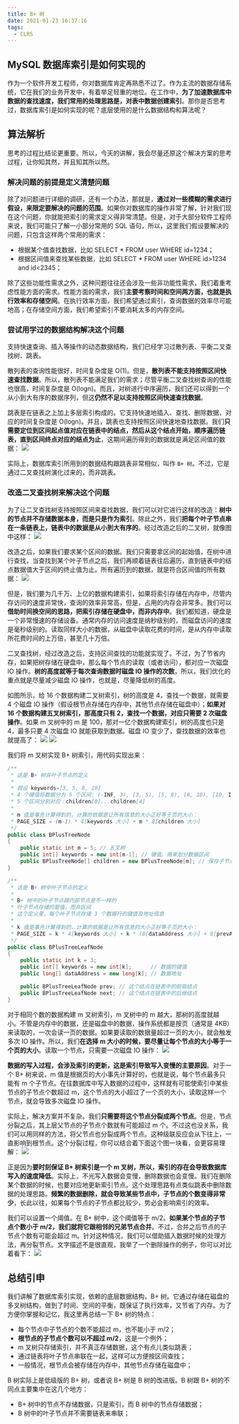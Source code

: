 ```yaml
---
title: B+ 树
date: 2021-01-23 16:37:16
tags:
  - CLRS
---
```

## MySQL 数据库索引是如何实现的
作为一个软件开发工程师，你对数据库肯定再熟悉不过了。作为主流的数据存储系统，它在我们的业务开发中，有着举足轻重的地位。在工作中，**为了加速数据库中数据的查找速度，我们常用的处理思路是，对表中数据创建索引**。那你是否思考过，数据库索引是如何实现的呢？底层使用的是什么数据结构和算法呢？

## 算法解析
思考的过程比结论更重要。所以，今天的讲解，我会尽量还原这个解决方案的思考过程，让你知其然，并且知其所以然。

### 解决问题的前提是定义清楚问题
除了对问题进行详细的调研，还有一个办法，那就是，**通过对一些模糊的需求进行假设，来限定要解决的问题的范围**。如果你对数据库的操作非常了解，针对我们现在这个问题，你就能把索引的需求定义得非常清楚。但是，对于大部分软件工程师来说，我们可能只了解一小部分常用的 SQL 语句，所以，这里我们假设要解决的问题，只包含这样两个常用的需求：
- 根据某个值查找数据，比如 SELECT * FROM user WHERE id=1234；
- 根据区间值来查找某些数据，比如 SELECT * FROM user WHERE id>1234 and id<2345；

除了这些功能性需求之外，这种问题往往还会涉及一些非功能性需求，我们着重考虑性能方面的需求。性能方面的需求，我们**主要考察时间和空间两方面，也就是执行效率和存储空间**。在执行效率方面，我们希望通过索引，查询数据的效率尽可能地高；在存储空间方面，我们希望索引不要消耗太多的内存空间。
<!--more-->

### 尝试用学过的数据结构解决这个问题
支持快速查询、插入等操作的动态数据结构，我们已经学习过散列表、平衡二叉查找树、跳表。

散列表的查询性能很好，时间复杂度是 O(1)。但是，**散列表不能支持按照区间快速查找数据**。所以，散列表不能满足我们的需求；尽管平衡二叉查找树查询的性能也很高，时间复杂度是 O(logn)。而且，对树进行中序遍历，我们还可以得到一个从小到大有序的数据序列，但这**仍然不足以支持按照区间快速查找数据**。

跳表是在链表之上加上多层索引构成的。它支持快速地插入、查找、删除数据，对应的时间复杂度是 O(logn)。并且，跳表也支持按照区间快速地查找数据。我们**只需要定位到区间起点值对应在链表中的结点，然后从这个结点开始，顺序遍历链表，直到区间终点对应的结点为止**，这期间遍历得到的数据就是满足区间值的数据：
![](https://raw.githubusercontent.com/necusjz/mPOST/master/CLRS/geek/268.png)

实际上，数据库索引所用到的数据结构跟跳表非常相似，叫作 `B+ 树`。不过，它是通过二叉查找树演化过来的，而非跳表。

### 改造二叉查找树来解决这个问题
为了让二叉查找树支持按照区间来查找数据，我们可以对它进行这样的改造：**树中的节点并不存储数据本身，而是只是作为索引**。除此之外，我们**把每个叶子节点串在一条链表上，链表中的数据是从小到大有序的**。经过改造之后的二叉树，就像图中这样：
![](https://raw.githubusercontent.com/necusjz/mPOST/master/CLRS/geek/269.png)

改造之后，如果我们要求某个区间的数据。我们只需要拿区间的起始值，在树中进行查找，当查找到某个叶子节点之后，我们再顺着链表往后遍历，直到链表中的结点数据值大于区间的终止值为止。所有遍历到的数据，就是符合区间值的所有数据：
![](https://raw.githubusercontent.com/necusjz/mPOST/master/CLRS/geek/270.png)

但是，我们要为几千万、上亿的数据构建索引，如果将索引存储在内存中，尽管内存访问的速度非常快，查询的效率非常高，但是，占用的内存会非常多。我们可以**借助时间换空间的思路，把索引存储在硬盘中，而非内存中**。我们都知道，硬盘是一个非常慢速的存储设备。通常内存的访问速度是纳秒级别的，而磁盘访问的速度是毫秒级别的。读取同样大小的数据，从磁盘中读取花费的时间，是从内存中读取所花费时间的上万倍，甚至几十万倍。

二叉查找树，经过改造之后，支持区间查找的功能就实现了。不过，为了节省内存，如果把树存储在硬盘中，那么每个节点的读取（或者访问），都对应一次磁盘 IO 操作。**树的高度就等于每次查询数据时磁盘 IO 操作的次数**，所以，我们优化的重点就是尽量减少磁盘 IO 操作，也就是，尽量降低树的高度。

如图所示，给 16 个数据构建二叉树索引，树的高度是 4，查找一个数据，就需要 4 个磁盘 IO 操作（假设根节点存储在内存中，其他节点存储在磁盘中）；**如果对 16 个数据构建五叉树索引，那高度只有 2，查找一个数据，对应只需要 2 次磁盘操作**。如果 m 叉树中的 m 是 100，那对一亿个数据构建索引，树的高度也只是 4，最多只要 4 次磁盘 IO 就能获取到数据。磁盘 IO 变少了，查找数据的效率也就提高了：
![](https://raw.githubusercontent.com/necusjz/mPOST/master/CLRS/geek/271.png)
![](https://raw.githubusercontent.com/necusjz/mPOST/master/CLRS/geek/272.png)

我们将 m 叉树实现 B+ 树索引，用代码实现出来：
```java
/**
 * 这是 B+ 树非叶子节点的定义
 *
 * 假设 keywords=[3, 5, 8, 10]
 * 4 个键值将数据分为 5 个区间: (-INF, 3), [3, 5), [5, 8), [8, 10), [10, INF)
 * 5 个区间分别对应：children[0]...children[4]
 *
 * m 值是事先计算得到的，计算的依据是让所有信息的大小正好等于页的大小：
 * PAGE_SIZE = (m-1) * 4[keywords 大小] + m * 8[children 大小]
 */
public class BPlusTreeNode 
{
    public static int m = 5; // 五叉树
    public int[] keywords = new int[m-1]; // 键值，用来划分数据区间
    public BPlusTreeNode[] children = new BPlusTreeNode[m]; // 保存子节点指针
}

/**
 * 这是 B+ 树中叶子节点的定义
 *
 * B+ 树中的叶子节点跟内部节点是不一样的
 * 叶子节点存储的是值，而非区间
 * 这个定义里，每个叶子节点存储 3 个数据行的键值及地址信息
 *
 * k 值是事先计算得到的，计算的依据是让所有信息的大小正好等于页的大小：
 * PAGE_SIZE = k * 4[keywords 大小] + k * (8[dataAddress 大小] + 8[prevAddress 大小] + 8[nextAddress 大小])
 */
public class BPlusTreeLeafNode 
{
    public static int k = 3;
    public int[] keywords = new int[k];      // 数据的键值
    public long[] dataAddress = new long[k]; // 数据地址

    public BPlusTreeLeafNode prev; // 这个结点在链表中的前驱结点
    public BPlusTreeLeafNode next; // 这个结点在链表中的后继结点
}
```

对于相同个数的数据构建 m 叉树索引，m 叉树中的 m 越大，那树的高度就越小。不管是内存中的数据，还是磁盘中的数据，操作系统都是按页（通常是 4KB）来读取的，一次会读一页的数据。如果要读取的数据量超过一页的大小，就会触发多次 IO 操作。所以，我们**在选择 m 大小的时候，要尽量让每个节点的大小等于一个页的大小**。读取一个节点，只需要一次磁盘 IO 操作：
![](https://raw.githubusercontent.com/necusjz/mPOST/master/CLRS/geek/273.png)

**数据的写入过程，会涉及索引的更新，这是索引导致写入变慢的主要原因**。对于一个 B+ 树来说，m 值是根据页的大小事先计算好的，也就是说，每个节点最多只能有 m 个子节点。在往数据库中写入数据的过程中，这样就有可能使索引中某些节点的子节点个数超过 m，这个节点的大小超过了一个页的大小，读取这样一个节点，就会导致多次磁盘 IO 操作。

实际上，解决方案并不复杂。我们**只需要将这个节点分裂成两个节点**。但是，节点分裂之后，其上层父节点的子节点个数就有可能超过 m 个。不过这也没关系，我们可以用同样的方法，将父节点也分裂成两个节点。这种级联反应会从下往上，一直影响到根节点。这个分裂过程，你可以结合着下面这个图一块看，会更容易理解：
![](https://raw.githubusercontent.com/necusjz/mPOST/master/CLRS/geek/274.png)

正是因为**要时刻保证 B+ 树索引是一个 m 叉树，所以，索引的存在会导致数据库写入的速度降低**。实际上，不光写入数据会变慢，删除数据也会变慢。我们在删除某个数据的时候，也要对应地更新索引节点。这个处理思路有点类似跳表中删除数据的处理思路。**频繁的数据删除，就会导致某些节点中，子节点的个数变得非常少**，长此以往，如果每个节点的子节点都比较少，势必会影响索引的效率。

我们可以设置一个阈值。在 B+ 树中，这个阈值等于 m/2。**如果某个节点的子节点个数小于 m/2，我们就将它跟相邻的兄弟节点合并**。不过，合并之后节点的子节点个数有可能会超过 m。针对这种情况，我们可以借助插入数据时候的处理方法，再分裂节点。文字描述不是很直观，我举了一个删除操作的例子，你可以对比着看下：
![](https://raw.githubusercontent.com/necusjz/mPOST/master/CLRS/geek/275.png)

## 总结引申
我们讲解了数据库索引实现，依赖的底层数据结构，B+ 树。它通过存储在磁盘的多叉树结构，做到了时间、空间的平衡，既保证了执行效率，又节省了内存。为了方便你掌握和记忆，我这里再总结一下 B+ 树的特点：
- 每个节点中子节点的个数不能超过 m，也不能小于 m/2；
- **根节点的子节点个数可以不超过 m/2**，这是一个例外；
- m 叉树只存储索引，并不真正存储数据，这个有点儿类似跳表；
- 通过链表将叶子节点串联在一起，这样可以方便按区间查找；
- 一般情况，根节点会被存储在内存中，其他节点存储在磁盘中；

B 树实际上是低级版的 B+ 树，或者说 B+ 树是 B 树的改进版。B 树跟 B+ 树的不同点主要集中在这几个地方：
- B+ 树中的节点不存储数据，只是索引，而 B 树中的节点存储数据；
- B 树中的叶子节点并不需要链表来串联；

